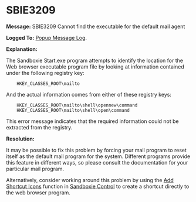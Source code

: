 # SBIE3209


**Message:** SBIE3209 Cannot find the executable for the default mail agent

**Logged To:** [Popup Message Log](PopupMessageLog.md).

**Explanation:**

The Sandboxie Start.exe program attempts to identify the location for the Web browser executable program file by looking at information contained under the following registry key:
```
    HKEY_CLASSES_ROOT\mailto
```

And the actual information comes from either of these registry keys:
```
    HKEY_CLASSES_ROOT\mailto\shell\opennew\command
    HKEY_CLASSES_ROOT\mailto\shell\open\command
```

This error message indicates that the required information could not be extracted from the registry.

**Resolution:**

It may be possible to fix this problem by forcing your mail program to reset itself as the default mail program for the system. Different programs provide this feature in different ways, so please consult the documentation for your particular mail program.

Alternatively, consider working around this problem by using the [Add Shortcut Icons](ConfigureMenu.md#windows-shell-integration) function in [Sandboxie Control](SandboxieControl.md) to create a shortcut directly to the web browser program.
